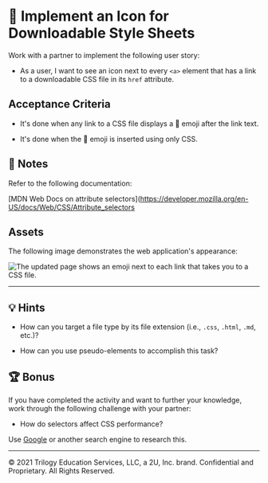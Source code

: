 # 📖 Implement an Icon for Downloadable Style Sheets

Work with a partner to implement the following user story:

* As a user, I want to see an icon next to every `<a>` element that has a link to a downloadable CSS file in its `href` attribute.

## Acceptance Criteria

* It's done when any link to a CSS file displays a 📝 emoji after the link text.

* It's done when the 📝 emoji is inserted using only CSS.

## 📝 Notes

Refer to the following documentation: 

[MDN Web Docs on attribute selectors](https://developer.mozilla.org/en-US/docs/Web/CSS/Attribute_selectors
## Assets

The following image demonstrates the web application's appearance:

![The updated page shows an emoji next to each link that takes you to a CSS file.](./Images/01-selector-complete.png)

---

## 💡 Hints

* How can you target a file type by its file extension (i.e., `.css`, `.html`, `.md`, etc.)?

* How can you use pseudo-elements to accomplish this task?

## 🏆 Bonus

If you have completed the activity and want to further your knowledge, work through the following challenge with your partner:

* How do selectors affect CSS performance?

Use [Google](https://www.google.com) or another search engine to research this.

---
© 2021 Trilogy Education Services, LLC, a 2U, Inc. brand. Confidential and Proprietary. All Rights Reserved.